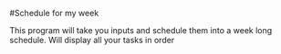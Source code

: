 #Schedule for my week

This program will take you inputs and schedule them into a week long schedule.
Will display all your tasks in order